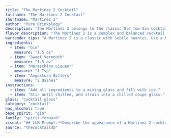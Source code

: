 ```yaml
---
title: "The Martinez 2 Cocktail"
fullname: "The Martinez 2 Cocktail"
shortname: "Martinez 2"
author: "Pure Drinkology"
description: "The Martinez 2 belongs to the classic Old Tom Gin Cocktail family, sharing roots with the Martini.  It's a historical predecessor, emerging in the late 19th century at the Martinez Hotel in San Francisco, and is believed to have inspired the Martini's evolution. "
flavor_description: "The Martinez 2 is a complex and balanced cocktail. The gin provides a juniper-forward backbone, while the sweet vermouth adds notes of red fruit and spice. The maraschino liqueur contributes a cherry-like sweetness, balanced by the subtle bitterness of the Angostura bitters. This combination creates a sophisticated and elegant drink with a lingering finish. "
bartender_tips: "A Martinez 2 is a classic with subtle nuances. Use a high-quality gin for a bright base.  Chill your ingredients, especially the vermouth, to preserve its aromatic profile.  A dash of Angostura bitters enhances the complexity.  When stirring, use a gentle hand to avoid over-dilution.  Garnish with a Luxardo cherry, allowing its sweetness to complement the drink.  "
ingredients:
  - item: "Gin"
    measure: "1.5 oz"
  - item: "Sweet Vermouth"
    measure: "1.5 oz"
  - item: "Maraschino Liqueur"
    measure: "1 Tsp"
  - item: "Angostura Bitters"
    measure: "2 Dashes"
instructions:
  - item: "Add all ingredients to a mixing glass and fill with ice."
  - item: "Stir until chilled, and strain into a chilled coupe glass."
glass: "Cocktail glass"
category: "cocktail"
has_alcohol: true
base_spirit: "gin"
family: "spirit-forward"
visual: "## LLM Prompt:**Describe the appearance of a Martinez 2 cocktail, considering its ingredients:*** **Gin:** Clear, colorless spirit.* **Sweet Vermouth:** Amber-colored, slightly viscous.* **Maraschino Liqueur:** Transparent, light cherry red.* **Angostura Bitters:** Dark brown, slightly viscous.**Consider the following aspects:*** **Color:** What is the overall color of the cocktail? Is it clear, amber, or reddish?* **Clarity:** Is the cocktail clear or slightly cloudy?* **Texture:** Is the cocktail oily, syrupy, or watery?* **Garnish:** Describe the garnish (if any) and how it interacts with the cocktail visually.**Example:**The Martinez 2 is a cocktail that displays a beautiful, rich amber hue.  Its clarity is slightly hazy due to the Maraschino Liqueur, creating a subtle depth to its appearance. The texture is smooth and slightly syrupy, with a thin layer of oily richness on top. A single cherry, perched on the rim of the glass, adds a vibrant crimson contrast to the warm amber of the cocktail. "
source: "thecocktaildb"
---
```


